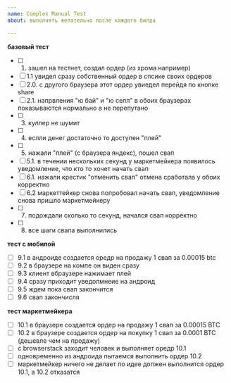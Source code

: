 ```yaml
---
name: Complex Manual Test
about: выполнять желательно после каждого билда

---
```


**базовый тест**
- [ ] 1. зашел на тестнет, создал ордер (из хрома например)
- [ ] 1.1 увидел сразу собственный ордер в спсике своих ордеров 
- [ ] 2.0. с другого браузера этот ордер увиедел перейдя по кнопке share
- [ ] 2.1. напрвления "ю бай" и "ю селл" в обоих браузерах показываются нормально а не перепутано
- [ ] 3. куллер не шумит 
- [ ] 4. еслли денег достаточно то доступен "плей"
- [ ] 5. нажали "плей" (с браузера яндекс), пошел свап
- [ ] 5.1. в течении нескольких секунд у маркетмейкера появилось уведомление, что кто то хочет начать свап
- [ ] 6.1. нажали крестик "отменить свап" отмена сработала у обоих корректно
- [ ] 6.2 маркеттейкер снова попробовал начать свап, уведомление снова пришло маркетмейкеру
- [ ] 7. подождали сколько то секунд, начался свап корректно
- [ ] 8. все шаги свапа выполнились

**тест с мобилой**
- [ ] 9.1 в андроиде создается оредр на продажу 1 свап за 0.00015 btc 
- [ ] 9.2 в браузере на компе он виден сразу
- [ ] 9.3 клиент  вбраузере нажимает плей
- [ ] 9.4 сразу приходит уведолмнеие на андроид 
- [ ] 9.5 ждем пока свап закончится
- [ ] 9.6 свап закончисля

**тест маркетмейкера**
- [ ] 10.1 в браузере создается ордер на продажу 1 свап за 0.00015 BTC
- [ ] 10.2 в браузере создается ордер на покупку 1 свап за 0.0001 BTC (дешевле чем на продажу)
- [ ] с browserstack заходит человек и выполняет оредр 10.1
- [ ] одновременно из андроида пытаемся выполнить ордер 10.2
- [ ] маркетмейкер ничего не делает по идее должен выполнится ордер 10.1, а 10.2 отказатся
